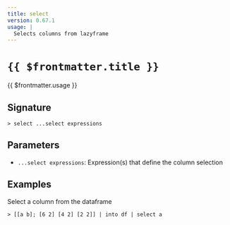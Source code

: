 ```yaml
---
title: select
version: 0.67.1
usage: |
  Selects columns from lazyframe
---
```


# <code>{{ $frontmatter.title }}</code>

<div style='white-space: pre-wrap;'>{{ $frontmatter.usage }}</div>

## Signature

```> select ...select expressions```

## Parameters

 -  `...select expressions`: Expression(s) that define the column selection

## Examples

Select a column from the dataframe
```shell
> [[a b]; [6 2] [4 2] [2 2]] | into df | select a
```
